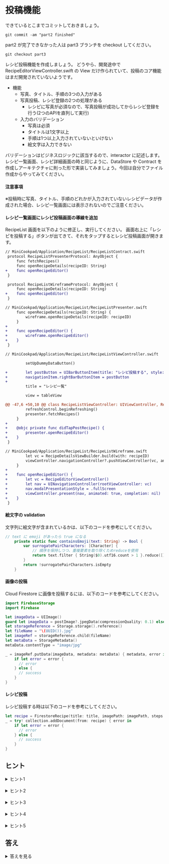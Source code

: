 # 投稿機能

できているとこまでコミットしておきましょう。

```shell
git commit -am "part2 finished"
```

part2 が完了できなかった人は part3 ブランチを checkout してください。

```
git checkout part3
```

レシピ投稿機能を作成しましょう。
どうやら、開発途中で RecipeEditorViewController.swift の View だけ作られていて、投稿のコア機能はまだ開発されていないようです。

* 機能
  * 写真、タイトル、手順の3つの入力がある
  * 写真投稿、レシピ登録の2つの処理がある
    * レシピに写真が必須なので、写真投稿が成功してからレシピ登録を行う(2つのAPIを直列して実行)
  * 入力のバリデーション
    * 写真は必須
    * タイトルは1文字以上
    * 手順は1つ以上入力されていないといけない
    * 絵文字は入力できない

バリデーションはビジネスロジックに該当するので、interactor に記述します。  
レシピ一覧画面、レシピ詳細画面の時と同じように、DataStore や Contract を作成しアーキテクチャに則った形で実装してみましょう。今回は自分でファイル作成からやってみてください。

#### 注意事項

※投稿時に写真、タイトル、手順のどれかが入力されていないレシピデータが作成された場合、レシピ一覧画面には表示されないのでご注意ください。

#### レシピ一覧画面にレシピ投稿画面の導線を追加

RecipeList 画面を以下のように修正し、実行してください。
画面右上に「レシピを投稿する」ボタンが出てきて、それをタップするとレシピ投稿画面が開きます。

```diff
// MiniCookpad/Application/RecipeList/RecipeListContract.swift
 protocol RecipeListPresenterProtocol: AnyObject {
     func fetchRecipes()
     func openRecipeDetails(recipeID: String)
+    func openRecipeEditor()
 }

 protocol RecipeListWireframeProtocol: AnyObject {
     func openRecipeDetails(recipeID: String)
+    func openRecipeEditor()
 }
```

```diff
// MiniCookpad/Application/RecipeList/RecipeListPresenter.swift
     func openRecipeDetails(recipeID: String) {
         wireframe.openRecipeDetails(recipeID: recipeID)
     }
+
+    func openRecipeEditor() {
+        wireframe.openRecipeEditor()
+    }
 }
```

```diff
// MiniCookpad/Application/RecipeList/RecipeListViewController.swift

         setUpDummyDataButton()

+        let postButton = UIBarButtonItem(title: "レシピ投稿する", style: .plain, target: self, action: #selector(didTapPostRecipe))
+        navigationItem.rightBarButtonItem = postButton
+
         title = "レシピ一覧"

         view = tableView

@@ -47,6 +50,10 @@ class RecipeListViewController: UIViewController, RecipeListViewProtocol {
         refreshControl.beginRefreshing()
         presenter.fetchRecipes()
     }
+
+    @objc private func didTapPostRecipe() {
+        presenter.openRecipeEditor()
+    }
 }
```

```diff
// MiniCookpad/Application/RecipeList/RecipeListWireframe.swift
         let vc = RecipeDetailsViewBuilder.build(with: recipeID)
         viewController.navigationController?.pushViewController(vc, animated: true)
     }
+
+    func openRecipeEditor() {
+        let vc = RecipeEditorViewController()
+        let nav = UINavigationController(rootViewController: vc)
+        nav.modalPresentationStyle = .fullScreen
+        viewController.present(nav, animated: true, completion: nil)
+    }
 }
```

#### 絵文字の validation

文字列に絵文字が含まれているかは、以下のコードを参考にしてください。

```swift
// text に emoji があったら true になる
    private static func containsEmoji(text: String) -> Bool {
        var surrogatePairCharacters: [Character] {
            // 順序を保持しつつ、重複要素を取り除くためreduceを使用
            return text.filter { String($0).utf16.count > 1 }.reduce([]) { $0.contains($1) ? $0 : $0 + [$1] }
        }
        return !surrogatePairCharacters.isEmpty
    }
```

#### 画像の投稿

Cloud Firestore に画像を投稿するには、以下のコードを参考にしてください。

```swift
import FirebaseStorage
import Firebase

let imageData = UIImage()
guard let imageData = postImage?.jpegData(compressionQuality: 0.1) else { return }
let storageReference = Storage.storage().reference()
let fileName = "\(UUID()).jpg"
let imageRef = storageReference.child(fileName)
let metaData = StorageMetadata()
metaData.contentType = "image/jpg"

_ = imageRef.putData(imageData, metadata: metaData) { metadata, error in
    if let error = error {
      // error
    } else {
      // success
    }
}
```

#### レシピ投稿

レシピ投稿する時は以下のコードを参考にしてください。

```swift
let recipe = FirestoreRecipe(title: title, imagePath: imagePath, steps: steps)
_ = try! collection.addDocument(from: recipe) { error in
    if let error = error {
      // error
    } else {
      // success
    }
}
```

## ヒント

<details>
<summary>ヒント1</summary>

画像の登録は ImageDataStore.swift というファイル名で、RecipeDataStore とは別ファイルで作成します。

```swift
// ImageDataStore.swift
import Foundation

protocol ImageDataStoreProtocol {
    func createImage(imageData: Data, completion: @escaping ((Result<ImagePath, Error>) -> Void))
}
```

画像の作成後、レシピ情報の登録のために path が必要です。createImage が成功したら、path 情報を返却しましょう。

```swift
// ImagePath.swift

struct ImagePath {
    var path: String
}
```

レシピ登録は RecipeDataStore に `createRecipe` というメソッドを生やします。レシピ登録に必要な情報を引数で受け取ります。
`createRecipe` では title, steps, imagePath を受け取り Firestore に登録するだけです。

```diff
// RecipeDataStore
 protocol RecipeDataStoreProtocol {
     func fetchAllRecipes(completion: @escaping ((Result<[Recipe], Error>) -> Void))
     func fetchRecipe(recipeID: String, completion: @escaping ((Result<Recipe, Error>) -> Void))
+    func createRecipe(title: String, steps: [String], imagePath: String, completion: @escaping ((Result<Void, Error>) -> Void))
 }
```

Interactor では、createImage で画像の登録が完了してから、その ImagePath を使って `createRecipe` を実行する必要があります。

</details>

<br>

<details>
<summary>ヒント2</summary

それぞれの DataStore の実装はこのようになります。

```swift
// ImageDataStore.swift
import Foundation
import FirebaseStorage
import Firebase

protocol ImageDataStoreProtocol {
    func createImage(imageData: Data, completion: @escaping ((Result<ImagePath, Error>) -> Void))
}

struct ImageDataStore: ImageDataStoreProtocol {
    private let storageReference: StorageReference

    init(storageReference: StorageReference = Storage.storage().reference()) {
        self.storageReference = storageReference
    }

    func createImage(imageData: Data, completion: @escaping ((Result<ImagePath, Error>) -> Void)) {
        let fileName = "\(UUID()).jpg"
        let imageRef = storageReference.child(fileName)
        let metaData = StorageMetadata()
        metaData.contentType = "image/jpg"

        _ = imageRef.putData(imageData, metadata: metaData) { metadata, error in
            if let error = error {
                completion(.failure(error))
            } else {
                let imagePath = ImagePath(path: fileName)
                completion(.success(imagePath))
            }
        }
    }
}
```

```swift
// MiniCookpad/Data/DataStore/RecipeDataStore.swift

 protocol RecipeDataStoreProtocol {
     func fetchAllRecipes(completion: @escaping ((Result<[Recipe], Error>) -> Void))
     func fetchRecipe(recipeID: String, completion: @escaping ((Result<Recipe, Error>) -> Void))
+    func createRecipe(title: String, steps: [String], imagePath: String, completion: @escaping ((Result<Void, Error>) -> Void))
 }

 struct RecipeDataStore: RecipeDataStoreProtocol {
@@ -35,4 +36,15 @@ struct RecipeDataStore: RecipeDataStoreProtocol {
             }
         }
     }
+
+    func createRecipe(title: String, steps: [String], imagePath: String, completion: @escaping ((Result<Void, Error>) -> Void)) {
+        let recipe = FirestoreRecipe(title: title, imagePath: imagePath, steps: steps)
+        _ = try! collection.addDocument(from: recipe) { error in
+            if let error = error {
+                completion(.failure(error))
+            } else {
+                completion(.success(()))
+            }
+        }
+    }
 }
```

</details>

<br>

<details>
<summary>ヒント3</summary>

Interactor, Presenter の処理の流れは以下のようになります。  
エラーが複数種類になるため、 `enum RecipeEditorError` を作成すると良いです。

- Interactor
  - Presenter から渡された情報が正しいか検証します
    - 絵文字が含まれていないか、タイトル、ステップ、画像が入力されているか検証
    - 問題があれば `completion(.failure(RecipeEditorError.validationError))` を実行します
  - 検証が問題なければ、 ImageDataStore を使い画像を登録し、その次に RecipeDataStore を使いレシピの登録をします
    - 成功したら `completion(.success())`、失敗したら `completion(.failure(RecipeEditorError.creationError(error)))` を実行します
- Presenter
  - View から title, steps, image を受け取ります
  - interactor の createRecipe メソッドを実行します
    - 成功したら `view.showComplete()` を実行します
    - 失敗したらエラーの型をみて `view.showValidationError()` もしくは `view.showError(error)` を実行します

```swift
// RecipeEdtiorError.swift
enum RecipeEditorError: Error {
    case validationError
    case creationError(Error)
}
```

そして、それぞれの Protocol, ViewBuilder はこのようになります。

```swift
// RecipeEditorContract.swift
import Foundation
import UIKit

protocol RecipeEditorViewProtocol: AnyObject {
    func showValidationError()
    func showError(_ error: Error)
    func showComplete()
}

protocol RecipeEditorPresenterProtocol: AnyObject {
    func createRecipe(title: String?, steps: [String?], image: UIImage?)
    func close()
}

protocol RecipeEditorInteractorProtocol: AnyObject {
    func createRecipe(title: String?, steps: [String?], image: UIImage?, completion: @escaping ((Result<Void, RecipeEditorError>) -> Void))
}

protocol RecipeEditorWireframeProtocol: AnyObject {
    func close()
}
```

```swift
// RecipeEditorViewBuilder.swift
struct RecipeEditorViewBuilder {
    static func build() -> RecipeEditorViewController {
        let viewController = RecipeEditorViewController()
        let interactor = RecipeEditorInteractor(imageDataStore: ImageDataStore(), recipeDataStore: RecipeDataStore())
        let wireframe = RecipeEditorWireframe(viewController: viewController)
        let presenter = RecipeEditorPresenter(view: viewController, interactor: interactor, wireframe: wireframe)
        viewController.inject(presenter: presenter)

        return viewController
    }
}
```
</details>

<br>

<details>
<summary>ヒント4</summary>

Interactor はこのようになります。  
createRecipe の中で、Presenter から受けとった情報に問題がないかを確認し、問題がなければ画像の作成とレシピの作成をします。  
validate は、検証結果が正しければ `.success` が返り、正しくない場合は `.failure` が返るようにしています。項目が増えたり、もっと複雑になったら `RecipeEdtiorValidation` のように独自クラスを作って切り出すと良いですね。

```swift
import Foundation
import UIKit

class RecipeEditorInteractor: RecipeEditorInteractorProtocol {
    let imageDataStore: ImageDataStoreProtocol
    let recipeDataStore: RecipeDataStoreProtocol
    init(imageDataStore: ImageDataStoreProtocol, recipeDataStore: RecipeDataStoreProtocol) {
        self.imageDataStore = imageDataStore
        self.recipeDataStore = recipeDataStore
    }

    func createRecipe(title: String?, steps: [String?], image: UIImage?, completion: @escaping ((Result<Void, RecipeEditorError>) -> Void)) {
        let result = Self.validate(title: title, steps: steps, imageData: image?.jpegData(compressionQuality: 0.1))

        let title: String
        let steps: [String]
        let imageData: Data
        switch result {
        case let .success((resultTitle, resultSteps, resultImageData)):
            title = resultTitle
            steps = resultSteps
            imageData = resultImageData
        case let .failure(error):
            completion(.failure(error))
            return
        }

        imageDataStore.createImage(imageData: imageData, completion: { [weak self] imageResult in
            switch imageResult {
            case let .success(imagePath):
                // createImage が成功したら createRecipe を実行
                self?.recipeDataStore.createRecipe(title: title, steps: steps, imagePath: imagePath.path) { recipeResult in
                    switch recipeResult {
                    case .success:
                        completion(.success(()))
                    case let .failure(error):
                        completion(.failure(.creationError(error)))
                    }
                }
            case let .failure(error):
                completion(.failure(.creationError(error)))
            }
        })
    }

    private static func validate(title: String?, steps: [String?], imageData: Data?) -> Result<(title: String, steps: [String], imageData: Data), RecipeEditorError> {
        guard let imageData = imageData  else {
            return .failure(.validationError)
        }

        // 空文字ではないかチェック
        guard let title = title else {
            return .failure(.validationError)
        }

        let steps = steps.compactMap { $0 }
        if steps.isEmpty, title.isEmpty {
            return .failure(.validationError)
        }
        if containsEmoji(text: title) || (steps.map { Self.containsEmoji(text: $0) }).contains(true) {
            return .failure(.validationError)
        }

        return .success((title: title, steps: steps, imageData: imageData))
    }

    private static func containsEmoji(text: String) -> Bool {
        let emojis = text.unicodeScalars.filter { $0.properties.isEmoji }
        return !emojis.isEmpty
    }
}
```
</details>

<br>

<details>
<summary>ヒント5</summary>

Presenter はこのようになります。  
文字列の検証は Interactor で行い、結果を元に view に命令を出しています。

```swift
import Foundation
import UIKit

final class RecipeEditorPresenter: RecipeEditorPresenterProtocol {
    private weak var view: RecipeEditorViewProtocol!
    private let interactor: RecipeEditorInteractorProtocol
    private let wireframe: RecipeEditorWireframeProtocol

    init(view: RecipeEditorViewProtocol, interactor: RecipeEditorInteractorProtocol, wireframe: RecipeEditorWireframeProtocol) {
        self.view = view
        self.interactor = interactor
        self.wireframe = wireframe
    }

    func createRecipe(title: String?, steps: [String?], image: UIImage?) {
        interactor.createRecipe(title: title, steps: steps, image: image) { [weak self] result in
            switch result {
            case .success:
                self?.view.showComplete()
            case let .failure(error):
                switch error {
                case .validationError:
                    self?.view.showValidationError()
                case let .creationError(error):
                    self?.view.showError(error)
                }
            }
        }
    }

    func close() {
        wireframe.close()
    }
}
```
</details>

## 答え

<details>
<summary>答えを見る</summary>

[こちらの Diff](https://github.com/cookpad/cookpad-internship-2020-summer-ios/compare/part3..part3-test) もしくは [part3完了時点のコード](https://github.com/cookpad/cookpad-internship-2020-summer-ios/tree/part3-test)を参照してください。  
また、ヒントにも簡単な解説が書いてあるので、それも参照してください。


</details>

